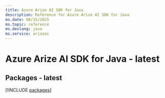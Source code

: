 ```yaml
---
title: Azure Arize AI SDK for Java
description: Reference for Azure Arize AI SDK for Java
ms.date: 08/15/2025
ms.topic: reference
ms.devlang: java
ms.service: arizeai
---
```

# Azure Arize AI SDK for Java - latest
## Packages - latest
[!INCLUDE [packages](arize-ai-index.md)]